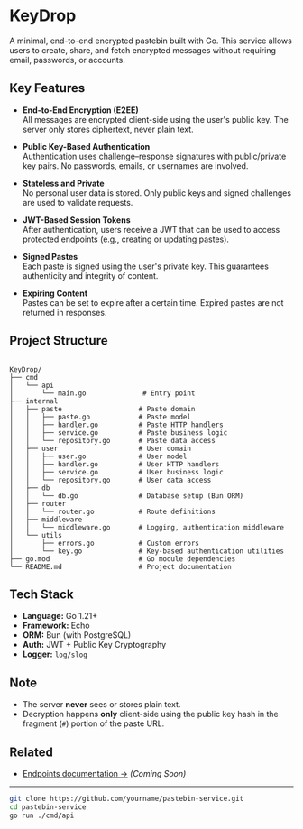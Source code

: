 # KeyDrop 

A minimal, end-to-end encrypted pastebin built with Go. This service allows users to create, share, and fetch encrypted messages without requiring email, passwords, or accounts.

## Key Features

- **End-to-End Encryption (E2EE)**  
  All messages are encrypted client-side using the user's public key. The server only stores ciphertext, never plain text.

- **Public Key-Based Authentication**  
  Authentication uses challenge–response signatures with public/private key pairs. No passwords, emails, or usernames are involved.

- **Stateless and Private**  
  No personal user data is stored. Only public keys and signed challenges are used to validate requests.

- **JWT-Based Session Tokens**  
  After authentication, users receive a JWT that can be used to access protected endpoints (e.g., creating or updating pastes).

- **Signed Pastes**  
  Each paste is signed using the user's private key. This guarantees authenticity and integrity of content.

- **Expiring Content**  
  Pastes can be set to expire after a certain time. Expired pastes are not returned in responses.

## Project Structure

```

KeyDrop/
├── cmd
│   └── api
│       └── main.go              # Entry point
├── internal
│   ├── paste                   # Paste domain
│   │   ├── paste.go            # Paste model
│   │   ├── handler.go          # Paste HTTP handlers
│   │   ├── service.go          # Paste business logic
│   │   └── repository.go       # Paste data access
│   ├── user                    # User domain
│   │   ├── user.go             # User model
│   │   ├── handler.go          # User HTTP handlers
│   │   ├── service.go          # User business logic
│   │   └── repository.go       # User data access
│   ├── db
│   │   └── db.go               # Database setup (Bun ORM)
│   ├── router
│   │   └── router.go           # Route definitions
│   ├── middleware
│   │   └── middleware.go       # Logging, authentication middleware
│   └── utils
│       ├── errors.go           # Custom errors
│       └── key.go              # Key-based authentication utilities
├── go.mod                      # Go module dependencies
└── README.md                   # Project documentation

````

## Tech Stack

- **Language:** Go 1.21+
- **Framework:** Echo
- **ORM:** Bun (with PostgreSQL)
- **Auth:** JWT + Public Key Cryptography
- **Logger:** `log/slog`

## Note

- The server **never** sees or stores plain text.
- Decryption happens **only** client-side using the public key hash in the fragment (`#`) portion of the paste URL.

## Related

- [Endpoints documentation →](./ENDPOINTS.md) *(Coming Soon)*

---

```bash
git clone https://github.com/yourname/pastebin-service.git
cd pastebin-service
go run ./cmd/api
````
